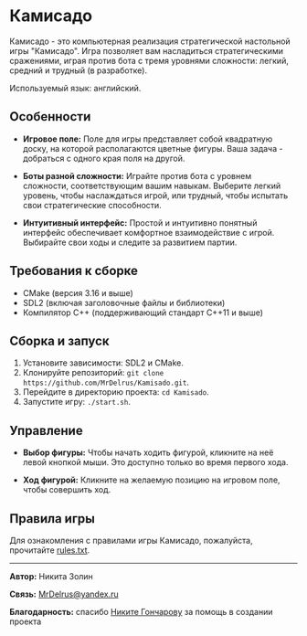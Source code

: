 # Камисадо

Камисадо - это компьютерная реализация стратегической настольной игры "Камисадо". Игра позволяет вам насладиться стратегическими сражениями, играя против бота с тремя уровнями сложности: легкий, средний и трудный (в разработке).

Используемый язык: английский.

## Особенности

- **Игровое поле:** Поле для игры представляет собой квадратную доску, на которой располагаются цветные фигуры. Ваша задача - добраться с одного края поля на другой.

- **Боты разной сложности:** Играйте против бота с уровнем сложности, соответствующим вашим навыкам. Выберите легкий уровень, чтобы наслаждаться игрой, или трудный, чтобы испытать свои стратегические способности.

- **Интуитивный интерфейс:** Простой и интуитивно понятный интерфейс обеспечивает комфортное взаимодействие с игрой. Выбирайте свои ходы и следите за развитием партии.

## Требования к сборке

- CMake (версия 3.16 и выше)
- SDL2 (включая заголовочные файлы и библиотеки)
- Компилятор C++ (поддерживающий стандарт C++11 и выше)

## Сборка и запуск

1. Установите зависимости: SDL2 и CMake.
2. Клонируйте репозиторий: `git clone https://github.com/MrDelrus/Kamisado.git`.
3. Перейдите в директорию проекта: `cd Kamisado`.
4. Запустите игру: `./start.sh`.

## Управление

- **Выбор фигуры:** Чтобы начать ходить фигурой, кликните на неё левой кнопкой мыши. Это доступно только во время первого хода.

- **Ход фигурой:** Кликните на желаемую позицию на игровом поле, чтобы совершить ход.

## Правила игры

Для ознакомления с правилами игры Камисадо, пожалуйста, прочитайте [rules.txt](info/rules.txt).

---

**Автор:** Никита Золин

**Связь:** MrDelrus@yandex.ru

**Благодарность:** спасибо [Никите Гончарову](https://github.com/goncharovnikita) за помощь в создании проекта
